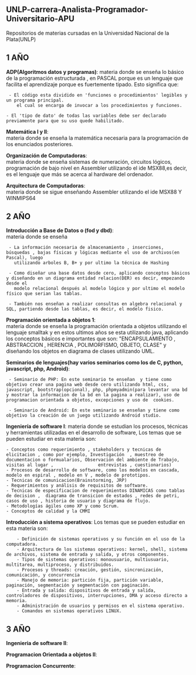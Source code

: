 ## UNLP-carrera-Analista-Programador-Universitario-APU

Repositorios de materias cursadas en la Universidad Nacional de la Plata(UNLP)

## 1 AÑO

 **ADP(Algoritmos datos y programas)**: 
materia donde se enseña lo básico de la programación estructurada , en PASCAL porque es un lenguaje que facilita el aprendizaje porque es fuertemente tipado. Esto significa que:
    
     - El código esta dividido en 'funciones o procedimientos' legibles y un programa principal.
        el cual se encarga de invocar a los procedimientos y funciones.

    - El 'tipo de dato' de todas las variables debe ser declarado previamente para que su uso quede habilitado.

 **Matemática I y II**:  
materia donde se enseña la matemática necesaria para la programación de los enunciados posteriores.

 **Organización de Computadoras**:  
materia donde se enseña sistemas de numeración, circuitos lógicos, programación de bajo nivel en Assembler utilizando el ide MSX88,es decir, es el lenguaje que más se acerca al hardware del ordenador.

 **Arquitectura de Computadoras**:  
materia donde se sigue enseñando Assembler utilizando el ide MSX88 Y WINMIPS64

## 2 AÑO

**Introducción a Base de Datos o (fod y dbd)**:  
materia donde se enseña 

     - La información necesaria de almacenamiento , inserciones,  búsquedas , bajas físicas y lógicas mediante el uso de archivos(en Pascal), luego 
       utilizando arboles B, B+ y por ultimo la técnica de Hashing

     - Como diseñar una base datos desde cero, aplicando conceptos básicos y diseñando en un diagrama entidad relacion(DER) es decir, empezando desde el 
       modelo relacional después al modelo lógico y por ultimo el modelo físico que serian las tablas.

     - También nos enseñan a realizar consultas en algebra relacional y SQL, partiendo desde las tablas, es decir, el modelo fisico.

**Programación orientada a objetos 1**:  
materia donde se enseña la programación orientada a objetos utilizando el lenguaje smalltak y en estos ultimos años se esta utilizando java, aplicando los conceptos básicos e importantes que son: "ENCAPSULAMIENTO , ABSTRACCION , HERENCIA , POLIMORFISMO, OBJETO, CLASE" y diseñando los objetos en diagrama de clases utilizando UML.

**Seminarios de lenguajes(hay varios seminarios como los de C, python, javascript, php, Android)**:  
    
     - Seminario de PHP: En este seminario te enseñan  y tiene como objetivo crear una pagina web desde cero utilizando html, css, javascript, bootstrap(opcional), php, phpmyadmin(para levantar una bd y mostrar la informacion de la bd en la pagina a realizar), uso de programacion orientada a objetos, excepciones y uso de  cookies.
  
     - Seminario de Android: En este seminario se enseñan y tiene como objetivo la creación de un juego utilizando Android studio.

**Ingeniería de software I**:
materia donde se estudian los procesos, técnicas y herramientas utilizadas en el desarrollo de software, Los temas que se pueden estudiar en esta materia son:

    - Conceptos como requerimiento , stakeholders y tecnicas de elicitacion , como por ejemplo, Investigación  , muestreo de documentacion o formualarios, Observación del ambiente de Trabajo,  visitas al lugar ,                 entrevistas , cuestionarios)
    - Procesos de desarrollo de software, como los modelos en cascada, modelo en espiral , modelo en V , modelo de prototipos.
    - Tecnicas de comunicacion(Brainstorming, JRP)
    - Requerimientos y análisis de requisitos de software.
    - Tecnicas de especificacion de requerimientos DINAMICAS como tablas de decision ,  diagrama de transicion de estados , redes de petri, casos de uso , historia de usuario y diagrama de flujo.
    - Metodologías ágiles como XP y como Scrum.
    - Conceptos de calidad y la CMMI

**Introducción a sistema operativos**:
 Los temas que se pueden estudiar en esta materia son:
 
        - Definición de sistemas operativos y su función en el uso de la computadora.
        - Arquitectura de los sistemas operativos: kernel, shell, sistema de archivos, sistema de entrada y salida, y otros componentes.
        - Tipos de sistemas operativos: monousuario, multiusuario, multitarea, multiproceso, y distribuidos.
        - Procesos y threads: creación, gestión, sincronización, comunicación, y concurrencia
        - Manejo de memoria: partición fija, partición variable, paginación, segmentación y segmentación con paginación.
        - Entrada y salida: dispositivos de entrada y salida, controladores de dispositivos, interrupciones, DMA y acceso directo a memoria.
        - Administración de usuarios y permisos en el sistema operativo.
        - Comandos en sistemas operativos LINUX.

## 3 AÑO

**Ingenieria de software II**:

**Programacion Orientada a objetos II**:

**Programacion Concurrente**:



